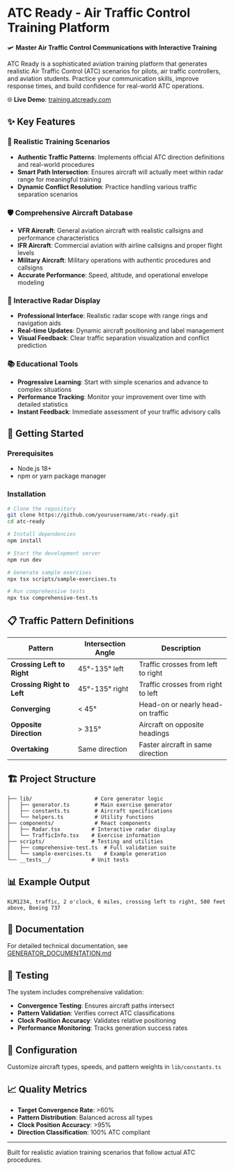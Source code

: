 # ATC Ready - Air Traffic Control Training Platform

🛩️ **Master Air Traffic Control Communications with Interactive Training**

ATC Ready is a sophisticated aviation training platform that generates realistic Air Traffic Control (ATC) scenarios for pilots, air traffic controllers, and aviation students. Practice your communication skills, improve response times, and build confidence for real-world ATC operations.

🌐 **Live Demo**: [training.atcready.com](https://training.atcready.com)

## ✨ Key Features

### 🎯 Realistic Training Scenarios
- **Authentic Traffic Patterns**: Implements official ATC direction definitions and real-world procedures
- **Smart Path Intersection**: Ensures aircraft will actually meet within radar range for meaningful training
- **Dynamic Conflict Resolution**: Practice handling various traffic separation scenarios

### 🛡️ Comprehensive Aircraft Database
- **VFR Aircraft**: General aviation aircraft with realistic callsigns and performance characteristics
- **IFR Aircraft**: Commercial aviation with airline callsigns and proper flight levels
- **Military Aircraft**: Military operations with authentic procedures and callsigns
- **Accurate Performance**: Speed, altitude, and operational envelope modeling

### 📡 Interactive Radar Display
- **Professional Interface**: Realistic radar scope with range rings and navigation aids
- **Real-time Updates**: Dynamic aircraft positioning and label management
- **Visual Feedback**: Clear traffic separation visualization and conflict prediction

### 📚 Educational Tools
- **Progressive Learning**: Start with simple scenarios and advance to complex situations
- **Performance Tracking**: Monitor your improvement over time with detailed statistics
- **Instant Feedback**: Immediate assessment of your traffic advisory calls

## 🚀 Getting Started

### Prerequisites
- Node.js 18+ 
- npm or yarn package manager

### Installation

```bash
# Clone the repository
git clone https://github.com/yourusername/atc-ready.git
cd atc-ready

# Install dependencies
npm install

# Start the development server
npm run dev

# Generate sample exercises
npx tsx scripts/sample-exercises.ts

# Run comprehensive tests
npx tsx comprehensive-test.ts
```

## 📋 Traffic Pattern Definitions

| Pattern | Intersection Angle | Description |
|---------|-------------------|-------------|
| **Crossing Left to Right** | 45°-135° left | Traffic crosses from left to right |
| **Crossing Right to Left** | 45°-135° right | Traffic crosses from right to left |
| **Converging** | < 45° | Head-on or nearly head-on traffic |
| **Opposite Direction** | > 315° | Aircraft on opposite headings |
| **Overtaking** | Same direction | Faster aircraft in same direction |

## 🏗️ Project Structure

```
├── lib/                    # Core generator logic
│   ├── generator.ts        # Main exercise generator
│   ├── constants.ts        # Aircraft specifications
│   └── helpers.ts          # Utility functions
├── components/             # React components
│   ├── Radar.tsx          # Interactive radar display
│   └── TrafficInfo.tsx    # Exercise information
├── scripts/               # Testing and utilities
│   ├── comprehensive-test.ts  # Full validation suite
│   └── sample-exercises.ts    # Example generation
└── __tests__/             # Unit tests
```

## 📊 Example Output

```
KLM1234, traffic, 2 o'clock, 6 miles, crossing left to right, 500 feet above, Boeing 737
```

## 📖 Documentation

For detailed technical documentation, see [GENERATOR_DOCUMENTATION.md](./GENERATOR_DOCUMENTATION.md)

## 🧪 Testing

The system includes comprehensive validation:

- **Convergence Testing**: Ensures aircraft paths intersect
- **Pattern Validation**: Verifies correct ATC classifications  
- **Clock Position Accuracy**: Validates relative positioning
- **Performance Monitoring**: Tracks generation success rates

## 🔧 Configuration

Customize aircraft types, speeds, and pattern weights in `lib/constants.ts`

## 📈 Quality Metrics

- **Target Convergence Rate**: >60%
- **Pattern Distribution**: Balanced across all types
- **Clock Position Accuracy**: >95%
- **Direction Classification**: 100% ATC compliant

---

Built for realistic aviation training scenarios that follow actual ATC procedures.
